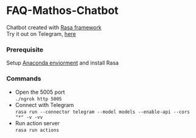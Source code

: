 # FAQ-Mathos-Chatbot
Chatbot created with [Rasa framework](https://rasa.com/)  
Try it out on Telegram, [here](https://t.me/faq_mathos_bot)
### Prerequisite
Setup [Anaconda enviorment](https://conda.io/projects/conda/en/latest/user-guide/getting-started.html) and install Rasa
### Commands
 * Open the 5005 port  
`./ngrok http 5005`
 * Connect with Telegram  
`rasa run --connector telegram --model models --enable-api --cors "*" -v -vv`
 * Run action server  
`rasa run actions`
